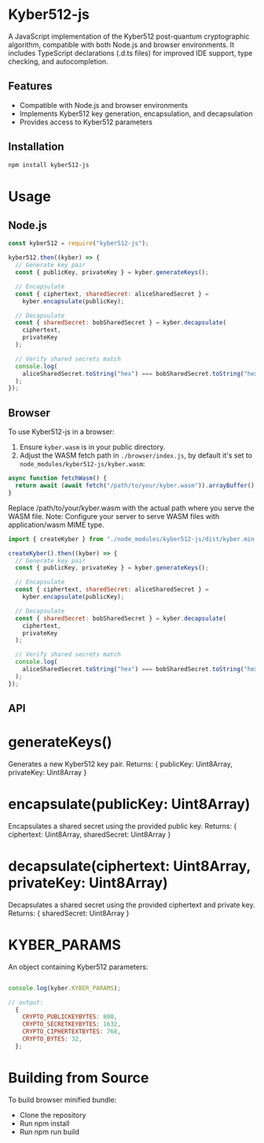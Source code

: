 # Kyber512-js

A JavaScript implementation of the Kyber512 post-quantum cryptographic algorithm, compatible with both Node.js and browser environments. It includes TypeScript declarations (.d.ts files) for improved IDE support, type checking, and autocompletion.

## Features

- Compatible with Node.js and browser environments
- Implements Kyber512 key generation, encapsulation, and decapsulation
- Provides access to Kyber512 parameters

## Installation

```bash
npm install kyber512-js
```

# Usage

## Node.js

```javascript
const kyber512 = require("kyber512-js");

kyber512.then((kyber) => {
  // Generate key pair
  const { publicKey, privateKey } = kyber.generateKeys();

  // Encapsulate
  const { ciphertext, sharedSecret: aliceSharedSecret } =
    kyber.encapsulate(publicKey);

  // Decapsulate
  const { sharedSecret: bobSharedSecret } = kyber.decapsulate(
    ciphertext,
    privateKey
  );

  // Verify shared secrets match
  console.log(
    aliceSharedSecret.toString("hex") === bobSharedSecret.toString("hex")
  );
});
```

## Browser

To use Kyber512-js in a browser:

1. Ensure `kyber.wasm` is in your public directory.
2. Adjust the WASM fetch path in `./browser/index.js`, by default it's set to `node_modules/kyber512-js/kyber.wasm`:

```javascript
async function fetchWasm() {
  return await (await fetch("/path/to/your/kyber.wasm")).arrayBuffer();
}
```

Replace /path/to/your/kyber.wasm with the actual path where you serve the WASM file.
Note: Configure your server to serve WASM files with application/wasm MIME type.

```javascript
import { createKyber } from "./node_modules/kyber512-js/dist/kyber.min.js";

createKyber().then((kyber) => {
  // Generate key pair
  const { publicKey, privateKey } = kyber.generateKeys();

  // Encapsulate
  const { ciphertext, sharedSecret: aliceSharedSecret } =
    kyber.encapsulate(publicKey);

  // Decapsulate
  const { sharedSecret: bobSharedSecret } = kyber.decapsulate(
    ciphertext,
    privateKey
  );

  // Verify shared secrets match
  console.log(
    aliceSharedSecret.toString("hex") === bobSharedSecret.toString("hex")
  );
});
```

## API

# generateKeys()

Generates a new Kyber512 key pair.
Returns: { publicKey: Uint8Array, privateKey: Uint8Array }

# encapsulate(publicKey: Uint8Array)

Encapsulates a shared secret using the provided public key.
Returns: { ciphertext: Uint8Array, sharedSecret: Uint8Array }

# decapsulate(ciphertext: Uint8Array, privateKey: Uint8Array)

Decapsulates a shared secret using the provided ciphertext and private key.
Returns: { sharedSecret: Uint8Array }

# KYBER_PARAMS

An object containing Kyber512 parameters:

```javascript

console.log(kyber.KYBER_PARAMS);

// output:
  {
    CRYPTO_PUBLICKEYBYTES: 800,
    CRYPTO_SECRETKEYBYTES: 1632,
    CRYPTO_CIPHERTEXTBYTES: 768,
    CRYPTO_BYTES: 32,
  };
```

# Building from Source

To build browser minified bundle:

- Clone the repository
- Run npm install
- Run npm run build

